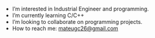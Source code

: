 - I’m interested in Industrial Engineer and programming.
- I’m currently learning C/C++
- I’m looking to collaborate on programming projects.
- How to reach me: mateugc26@gmail.com

<!---
mgc404/mgc404 is a ✨ special ✨ repository because its `README.md` (this file) appears on your GitHub profile.
You can click the Preview link to take a look at your changes.
--->
